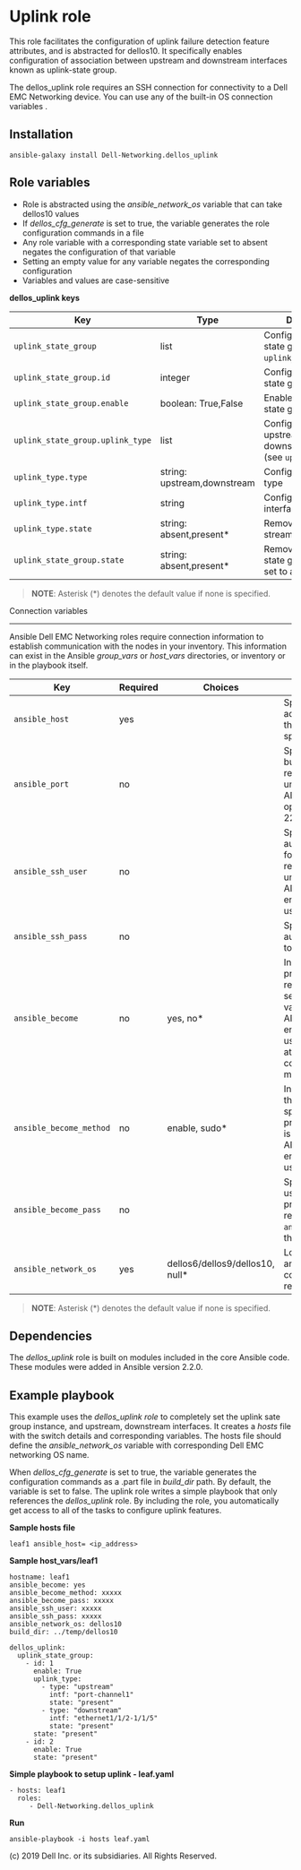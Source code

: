Uplink role
===========

This role facilitates the configuration of uplink failure detection feature attributes, and is abstracted for dellos10. It specifically enables configuration of  association between upstream and downstream interfaces known as uplink-state group.

The dellos_uplink role requires an SSH connection for connectivity to a Dell EMC Networking device. You can use any of the built-in OS connection variables .

Installation
------------

    ansible-galaxy install Dell-Networking.dellos_uplink

Role variables
--------------

- Role is abstracted using the *ansible_network_os* variable that can take dellos10 values
- If *dellos_cfg_generate* is set to true, the variable generates the role configuration commands in a file
- Any role variable with a corresponding state variable set to absent negates the configuration of that variable
- Setting an empty value for any variable negates the corresponding configuration
- Variables and values are case-sensitive

**dellos_uplink keys**

| Key        | Type                      | Description                                             | Support               |
|------------|---------------------------|---------------------------------------------------------|-----------------------|
| ``uplink_state_group`` | list | Configure the uplink state group (see ``uplink_state_group.*``) | dellos10 |
| ``uplink_state_group.id`` | integer | Configure the uplink state group instance | dellos10 |
| ``uplink_state_group.enable`` | boolean: True,False | Enable the uplink state group instance | dellos10 |
| ``uplink_state_group.uplink_type`` | list | Configure the upstream & downstream attribute (see ``uplink_type.*``) | dellos10 |
| ``uplink_type.type`` | string: upstream,downstream | Configure the uplink type | dellos10 |
| ``uplink_type.intf`` | string | Configure the uplink interface | dellos10 |
| ``uplink_type.state`` | string: absent,present\* | Removes the uplink stream if set to absent | dellos10 |
| ``uplink_state_group.state`` | string: absent,present\* | Removes the uplink state group instance if set to absent | dellos10 |

> **NOTE**: Asterisk (\*) denotes the default value if none is specified. 

Connection variables
********************

Ansible Dell EMC Networking roles require connection information to establish communication with the nodes in your inventory. This information can exist in the Ansible *group_vars* or *host_vars* directories, or inventory or in the playbook itself.

| Key         | Required | Choices    | Description                                         |
|-------------|----------|------------|-----------------------------------------------------|
| ``ansible_host`` | yes      |            | Specifies the hostname or address for connecting to the remote device over the specified transport |
| ``ansible_port`` | no       |            | Specifies the port used to build the connection to the remote device; if value is unspecified, the ANSIBLE_REMOTE_PORT option is used; it defaults to 22 |
| ``ansible_ssh_user`` | no       |            | Specifies the username that authenticates the CLI login for the connection to the remote device; if value is unspecified, the ANSIBLE_REMOTE_USER environment variable value is used  |
| ``ansible_ssh_pass`` | no       |            | Specifies the password that authenticates the connection to the remote device |
| ``ansible_become`` | no       | yes, no\*   | Instructs the module to enter privileged mode on the remote device before sending any commands; if value is unspecified, the ANSIBLE_BECOME environment variable value is used, and the device attempts to execute all commands in non-privileged mode |
| ``ansible_become_method`` | no       | enable, sudo\*   | Instructs the module to allow the become method to be specified for handling privilege escalation; if value is unspecified, the ANSIBLE_BECOME_METHOD environment variable value is used |
| ``ansible_become_pass`` | no       |            | Specifies the password to use if required to enter privileged mode on the remote device; if ``ansible_become`` is set to no this key is not applicable |
| ``ansible_network_os`` | yes      | dellos6/dellos9/dellos10, null\*  | Loads the correct terminal and cliconf plugins to communicate with the remote device |

> **NOTE**: Asterisk (\*) denotes the default value if none is specified.

Dependencies
------------

The *dellos_uplink* role is built on modules included in the core Ansible code. These modules were added in Ansible version 2.2.0.

Example playbook
----------------

This example uses the *dellos_uplink role* to completely set the uplink sate group instance, and upstream, downstream interfaces. It creates a *hosts* file with the switch details and corresponding variables. The hosts file should define the *ansible_network_os* variable with corresponding Dell EMC networking OS name. 

When *dellos_cfg_generate* is set to true, the variable generates the configuration commands as a .part file in *build_dir* path. By default, the variable is set to false. The uplink role writes a simple playbook that only references the *dellos_uplink* role. By including the role, you automatically get access to all of the tasks to configure uplink features. 

**Sample hosts file**
 
    leaf1 ansible_host= <ip_address> 

**Sample host_vars/leaf1**

    hostname: leaf1
    ansible_become: yes
    ansible_become_method: xxxxx
    ansible_become_pass: xxxxx
    ansible_ssh_user: xxxxx
    ansible_ssh_pass: xxxxx
    ansible_network_os: dellos10
    build_dir: ../temp/dellos10
	  
    dellos_uplink:
      uplink_state_group:
        - id: 1
          enable: True
          uplink_type:
            - type: "upstream"
              intf: "port-channel1"
              state: "present"
            - type: "downstream"
              intf: "ethernet1/1/2-1/1/5"
              state: "present"
          state: "present"
        - id: 2
          enable: True
          state: "present"

 
**Simple playbook to setup uplink - leaf.yaml**

    - hosts: leaf1
      roles:
         - Dell-Networking.dellos_uplink

**Run**

    ansible-playbook -i hosts leaf.yaml

(c) 2019 Dell Inc. or its subsidiaries. All Rights Reserved.
